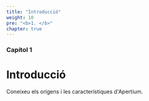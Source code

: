 ```yaml
---
title: "Introducció"
weight: 10
pre: "<b>1. </b>"
chapter: true
---
```

### Capítol 1

# Introducció

Coneixeu els orígens i les característiques d'Apertium.
